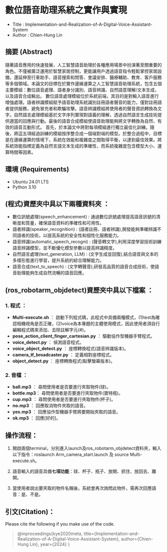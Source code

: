 # 數位語音助理系統之實作與實現

* Title : Implementation-and-Realization-of-A-Digital-Voice-Assistant-System
* Author : Chien-Hung Lin

## 摘要 (Abstract)
隨著語音應用的快速發展，人工智慧語音助理於各種應用場景中扮演著至關重要的角色。不僅被廣泛運用於智慧家居控制，更能讓用戶透過語音指令輕鬆掌控家居設備，還延伸至行車助手、語音搜索和問答、會議安排、醫療輔助、教育、客戶服務等多個領域。本論文的目標在於實作邊緣運算之人工智慧語音助理系統，包含五個主要模組：數位語音處理、語者身分識別、語音辨識、自然語意理解/文本生成，以及語音合成輸出。
數位語音處理模組位於系統前端，其目的是對輸入語音進行增強處理。語者辨識模組賦予語音助理系統識別註冊語者聲音的能力，僅對註冊語者提供服務，避免冒充者和欺騙攻擊。語音辨識模組將使用者的聲音資訊轉換為文字。自然語言處理模組基於文字序列實現對語義的理解，透過自然語言生成技術提供適當的回應與行動。最後的語音合成模組使語音助理能夠將文字轉換為自然、有效的語音互動形式。
首先，於本論文中將對每項模組進行獨立最佳化訓練。隨後，將這五項經過訓練的模組按序整合成一個端對端的模型。於整合過程中，目標是在邊緣運算的情境下，系統在效能和複雜度之間取得平衡，以達到最佳效果。將系統效能指標定義為自然言語文本生成的準確性，而系統複雜度包含模型大小、運算時間等因素。

## 環境 (Requirements)
* Ubuntu 24.01 LTS
* Python 3.10

## (程式)資歷夾中具以下兩種資料夾 ：
- 數位訊號處理(speech_enhancement)  :  通過數位訊號處理提高語音訊號的清晰度和質量，確保語音資料的準確性和可用性。
- 語者辨識(speaker_recognition)  : (語者註冊、語者辨識),開發能夠準確辨識不同語者的技術，以提高系統的安全性和個性化服務能力。
- 語音辨識(automatic_speech_recogni)  : (聲音轉文字),利用深度學習技術訓練語音辨識模型，並不斷優化模型參數以提高辨識精度。
- 自然語言處理(text_generation, LLM)  : (文字生成並回復),結合語音與文本的多樣形態進行學習，提升系統的綜合理解能力。
- 語音合成(text_to_speech)  : (文字轉聲音),研發高品質的語音合成技術，使語音助理能夠生成自然流暢的語音回應。
  

## (ros_robotarm_objdetect)資歷夾中具以下檔案 ：
### 1. 程式 ：
- **Multi-execute.sh**                        ：  啟動下列程式碼，此程式中具備兩種模式，(1)test為確認相機視角是否正確，(2)voice為本專題的主體使用模式，因此使用者須自行編輯程式碼來添加、去除註解字元(#)。
- **pose_action_client_finger_cartesian.py**  ：  驅動協作型機器手臂程式。
- **voice_detect.py**                         ：  偵測語音程式。
- **voice_object_detect.py**                  ：  座標轉換程式(語音辨識版本)。
- **camera_tf_broadcaster.py**                ：  定義相對座標程式。
- **object_detect.py**                        ：  座標轉換程式(點擊螢幕版本)。

### 2. 音檔 ：
- **ball.mp3**  ：  尋問使用者是否要進行夾取物件(球)。
- **bottle.mp3**：  尋問使用者是否要進行夾取物件(寶特瓶)。
- **cup.mp3**   ：  尋問使用者是否要進行夾取物件(杯子)。
- **no.mp3**    ：  回應取消物件夾取的語音。
- **yes.mp3**   ：  回應協作型機器手臂將要開始夾取的語音。
- **ok.mp3**    ：  回應[好的]。
  
## 操作流程：
1. 開啟兩個terminal，分別進入launch及ros_robotarm_objdetect資料夾，輸入以下指令：roslaunch Arm_camera_start.launch 及 source Multi-execute.sh。

2. 語音輸入的語音具備**七項功能**：球、杯子、瓶子、放開、抓住、放回去、離開。

3. 當使用者說出要夾取的物件名稱後，系統會再次詢問此物件，需再次回應語音：是、不是。

## 引文(Citation)：
Please cite the following if you make use of the code.

>@inproceedings{kye2020meta,
  title={Implementation-and-Realization-of-A-Digital-Voice-Assistant-System},
  author={Chien-Hung Lin},
  year={2024}
}
